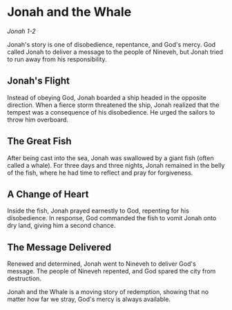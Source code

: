 # Jonah and the Whale
*Jonah 1-2*

Jonah's story is one of disobedience, repentance, and God's mercy. God called Jonah to deliver a message to the people of Nineveh, but Jonah tried to run away from his responsibility.

## Jonah's Flight
Instead of obeying God, Jonah boarded a ship headed in the opposite direction. When a fierce storm threatened the ship, Jonah realized that the tempest was a consequence of his disobedience. He urged the sailors to throw him overboard.

## The Great Fish
After being cast into the sea, Jonah was swallowed by a giant fish (often called a whale). For three days and three nights, Jonah remained in the belly of the fish, where he had time to reflect and pray for forgiveness.

## A Change of Heart
Inside the fish, Jonah prayed earnestly to God, repenting for his disobedience. In response, God commanded the fish to vomit Jonah onto dry land, giving him a second chance.

## The Message Delivered
Renewed and determined, Jonah went to Nineveh to deliver God's message. The people of Nineveh repented, and God spared the city from destruction.

Jonah and the Whale is a moving story of redemption, showing that no matter how far we stray, God's mercy is always available.
